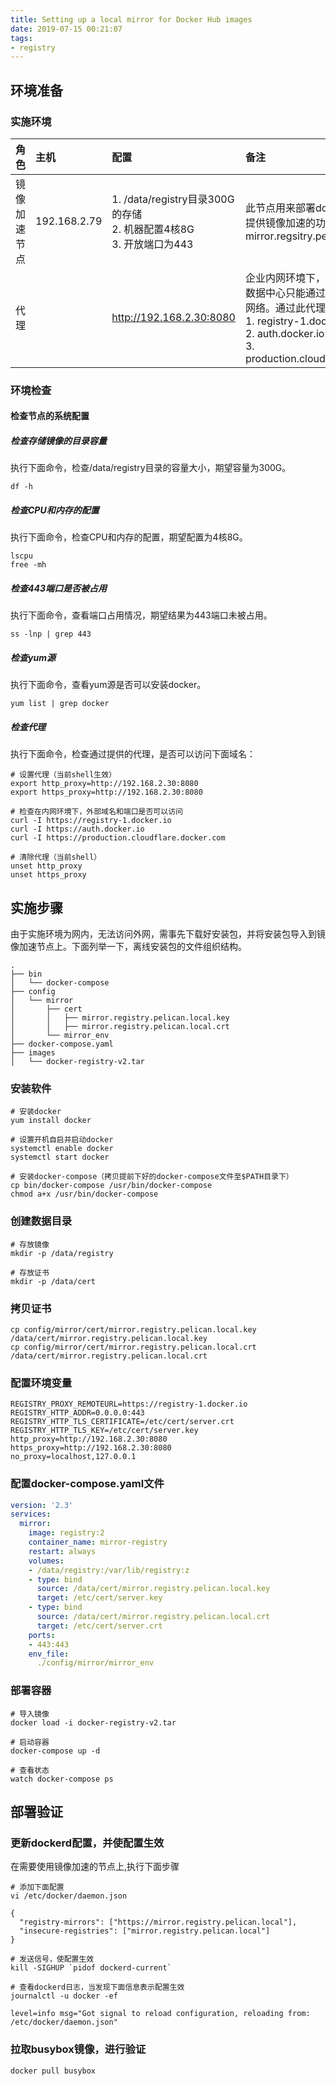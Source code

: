 ```yaml
---
title: Setting up a local mirror for Docker Hub images
date: 2019-07-15 00:21:07
tags:
- registry
---
```


## 环境准备

### 实施环境

| 角色         | 主机         | 配置 | 备注 |      |
| :----------- | :----------- | :--- | :--- | ---- |
| 镜像加速节点 | 192.168.2.79 | 1. /data/registry目录300G的存储</br>2. 机器配置4核8G</br>3. 开放端口为443 | 此节点用来部署docker-registry容器，提供镜像加速的功能。对外访问的域名为mirror.regsitry.pelican.local |      |
| 代理 |  | http://192.168.2.30:8080 | 企业内网环境下，出于安全方面的考虑，数据中心只能通过代理才可以访问到外部网络。通过此代理可以访问到以下域名：</br>1. registry-1.docker.io:443</br>2. auth.docker.io:443</br>3. production.cloudflare.docker.com:443 | |

### 环境检查

#### 检查节点的系统配置

##### 检查存储镜像的目录容量

执行下面命令，检查/data/registry目录的容量大小，期望容量为300G。

```shell
df -h
```

##### 检查CPU和内存的配置

执行下面命令，检查CPU和内存的配置，期望配置为4核8G。

```shell
lscpu
free -mh
```

##### 检查443端口是否被占用

执行下面命令，查看端口占用情况，期望结果为443端口未被占用。

```shell
ss -lnp | grep 443
```

##### 检查yum源

执行下面命令，查看yum源是否可以安装docker。

```shell
yum list | grep docker 
```

##### 检查代理

执行下面命令，检查通过提供的代理，是否可以访问下面域名：

```shell
# 设置代理（当前shell生效）
export http_proxy=http://192.168.2.30:8080
export https_proxy=http://192.168.2.30:8080

# 检查在内网环境下，外部域名和端口是否可以访问
curl -I https://registry-1.docker.io
curl -I https://auth.docker.io
curl -I https://production.cloudflare.docker.com

# 清除代理（当前shell）
unset http_proxy
unset https_proxy
```

## 实施步骤

由于实施环境为网内，无法访问外网，需事先下载好安装包，并将安装包导入到镜像加速节点上。下面列举一下，离线安装包的文件组织结构。

```shell
.
├── bin
│   └── docker-compose
├── config
│   └── mirror
│       ├── cert
│       │   ├── mirror.registry.pelican.local.key
│       │   ├── mirror.registry.pelican.local.crt
│       └── mirror_env
├── docker-compose.yaml
├── images
│   └── docker-registry-v2.tar
```

### 安装软件

```shell
# 安装docker
yum install docker

# 设置开机自启并启动docker
systemctl enable docker
systemctl start docker

# 安装docker-compose（拷贝提前下好的docker-compose文件至$PATH目录下）
cp bin/docker-compose /usr/bin/docker-compose
chmod a+x /usr/bin/docker-compose
```

### 创建数据目录

```shell
# 存放镜像
mkdir -p /data/registry

# 存放证书
mkdir -p /data/cert
```

### 拷贝证书

```shell
cp config/mirror/cert/mirror.registry.pelican.local.key /data/cert/mirror.registry.pelican.local.key
cp config/mirror/cert/mirror.registry.pelican.local.crt /data/cert/mirror.registry.pelican.local.crt
```

### 配置环境变量

```shell
REGISTRY_PROXY_REMOTEURL=https://registry-1.docker.io
REGISTRY_HTTP_ADDR=0.0.0.0:443
REGISTRY_HTTP_TLS_CERTIFICATE=/etc/cert/server.crt
REGISTRY_HTTP_TLS_KEY=/etc/cert/server.key
http_proxy=http://192.168.2.30:8080
https_proxy=http://192.168.2.30:8080
no_proxy=localhost,127.0.0.1
```

### 配置docker-compose.yaml文件

```yaml
version: '2.3'
services:
  mirror:
    image: registry:2
    container_name: mirror-registry
    restart: always
    volumes:
    - /data/registry:/var/lib/registry:z
    - type: bind
      source: /data/cert/mirror.registry.pelican.local.key
      target: /etc/cert/server.key
    - type: bind
      source: /data/cert/mirror.registry.pelican.local.crt
      target: /etc/cert/server.crt
    ports:
    - 443:443
    env_file:
      ./config/mirror/mirror_env
```

### 部署容器

```shell
# 导入镜像
docker load -i docker-registry-v2.tar

# 启动容器
docker-compose up -d

# 查看状态
watch docker-compose ps
```

## 部署验证

### 更新dockerd配置，并使配置生效

在需要使用镜像加速的节点上,执行下面步骤

```shell
# 添加下面配置
vi /etc/docker/daemon.json

{
  "registry-mirrors": ["https://mirror.registry.pelican.local"],
  "insecure-registries": ["mirror.registry.pelican.local"]
}

# 发送信号，使配置生效
kill -SIGHUP `pidof dockerd-current`

# 查看dockerd日志，当发现下面信息表示配置生效
journalctl -u docker -ef

level=info msg="Got signal to reload configuration, reloading from: /etc/docker/daemon.json"
```

### 拉取busybox镜像，进行验证

```shell
docker pull busybox
```